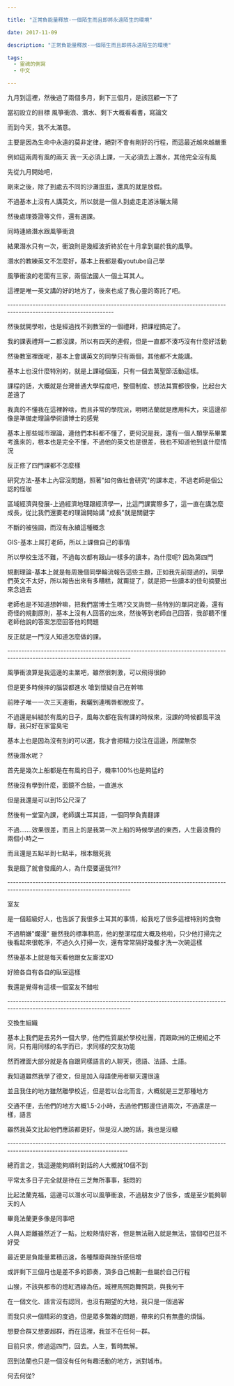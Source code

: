 ```yaml
---

title: "正常負能量釋放-一個陌生而且即將永遠陌生的環境"

date: 2017-11-09

description: "正常負能量釋放-一個陌生而且即將永遠陌生的環境"

tags:
  - 靈魂的側寫
  - 中文

---
```


九月到這裡，然後過了兩個多月，剩下三個月，是該回顧一下了

  

當初設立的目標 風箏衝浪、潛水、剩下大概看看書，寫論文

  

而到今天，我不太滿意。

  

主要是因為生命中永遠的莫非定律，絕對不會有剛好的行程，而這最近越來越嚴重

  

例如這兩周有風的兩天 我一天必須上課，一天必須去上潛水，其他完全沒有風

先從九月開始吧，

  

剛來之後，除了到處去不同的沙灘逛逛，還真的就是放假。

  

不過基本上沒有人講英文，所以就是一個人到處走走游泳曬太陽

  

然後處理簽證等文件，還有選課。

  

同時連絡潛水跟風箏衝浪

  

結果潛水只有一次，衝浪則是幾經波折終於在十月拿到屬於我的風箏。

  

潛水的教練英文不怎麼好，基本上我都是看youtube自己學

  

風箏衝浪的老闆有三家，兩個法國人一個土耳其人。

  

這裡是唯一英文講的好的地方了，後來也成了我心靈的寄託了吧。

\--------------------------------------------------------------------------------------------------------------------

然後就開學啦，也是經過找不到教室的一個禮拜，把課程搞定了。

  

我的課表禮拜一二都沒課，所以有四天的連假，但是一直都不湊巧沒有什麼好活動

  

然後教室裡面呢，基本上會講英文的同學只有兩個，其他都不太能講。

  

基本上也沒什麼特別的，就是上課碰個面，只有一個去萬聖節活動這樣。

  

課程的話，大概就是台灣普通大學程度吧，整個制度、想法其實都很像，比起台大差遠了

  

我真的不懂我在這裡幹啥，而且非常的學院派，明明法蘭就是應用科大，來這邊卻像是準備走理論學術讀博士的感覺

  

基本上那些城市理論，連他們本科都不懂了，更何況是我，還有一個人類學系畢業考進來的，根本也是完全不懂，不過他的英文也是很差，我也不知道他到底什麼情況

  

反正修了四門課都不怎麼樣

  

研究方法-基本上內容沒問題，照著"如何做社會研究"的課本走，不過老師是個公認的怪咖

  

區域經濟與發展-上過經濟地理跟經濟學一，比這門課實際多了，這一直在講怎麼成長，從比我們還要老的理論開始講 "成長"就是關鍵字

不斷的被強調，而沒有永續這種概念

  

GIS-基本上屌打老師，所以上課做自己的事情

  

  

所以學校生活不難，不過每次都有跟山一樣多的讀本，為什麼呢? 因為第四門

  

規劃理論-基本上就是每周幾個同學輪流報告這些主題，正如我先前提過的，同學們英文不太好，所以報告出來有多糟糕，就甭提了，就是把一些讀本的佳句摘要出來念過去

老師也是不知道想幹嘛，把我們當博士生嗎?交叉詢問一些特別的單詞定義，還有奇怪的規劃原則，基本上沒有人回答的出來，然後等到老師自己回答，我卻聽不懂老師他說的答案怎麼回答他的問題

反正就是一門沒人知道怎麼做的課。

  

\--------------------------------------------------------------------------------------------------------------------------

風箏衝浪算是我這邊的主業吧，雖然很刺激，可以飛得很帥

  

但是更多時候摔的腦袋都進水 嗆到懷疑自己在幹嘛

  

前陣子唯一一次三天連衝，我曬到連嘴唇都脫皮了。

  

不過還是糾結於有風的日子，風每次都在我有課的時候來，沒課的時候都風平浪靜，我只好在家當臭宅

  

基本上也是因為沒有別的可以選，我才會把精力投注在這邊，所謂無奈

  

然後潛水呢？

  

首先是幾次上船都是在有風的日子，機率100%也是夠猛的

  

然後沒有學到什麼，面鏡不合臉，一直進水

  

但是我還是可以到15公尺深了

  

然後有一堂室內課，老師講土耳其語，一個同學負責翻譯

  

不過.......效果很差，而且上的是我第一次上船的時候學過的東西，人生最浪費的兩個小時之一

  

而且還是五點半到七點半，根本餓死我

  

我是餓了就會發瘋的人，為什麼要逼我?!!?

  

\--------------------------------------------------------------------------------------------------------------------------

室友

  

是一個超級好人，也告訴了我很多土耳其的事情，給我吃了很多這裡特別的食物

  

不過稍嫌"爛漫" 雖然我的標準稍高，他的整潔程度大概及格啦，只少他打掃完之後看起來很乾淨，不過久久打掃一次，還有常常隔好幾餐才洗一次碗這樣

  

然後基本上就是每天看他跟女友廝混XD

好險各自有各自的臥室這樣

  

我還是覺得有這樣一個室友不錯啦

\--------------------------------------------------------------------------------------------------------------------------

交換生組織

  

基本上我們是去另外一個大學，他們性質屬於學校社團，而跟歐洲的正規組之不同，只有用同樣的名字而已，求同樣的交友功能

  

然而裡面大部分就是各自跟同樣語言的人聊天，德語、法語、土語。

  

我知道雖然我學了德文，但是加入母語使用者聊天還很遠

  

並且我住的地方雖然離學校近，但是若以台北而言，大概就是三芝那種地方

  

交通不便，去他們的地方大概1.5-2小時，去過他們那邊住過兩次，不過還是一樣，語言

  

雖然我英文比起他們應該都更好，但是沒人說的話，我也是沒轍

\-------------------------------------------------------------------------------------------------------------------------

總而言之，我這邊能夠順利對話的人大概就10個不到

  

平常太多日子完全就是待在三芝無所事事，挺悶的

  

比起法蘭克福，這邊可以潛水可以風箏衝浪，不過朋友少了很多，或是至少能夠聊天的人

  

畢竟法蘭更多像是同事吧

  

人與人距離雖然近了一點，比較熱情好客，但是無法融入就是無法，當個啞巴並不好受

  

最近更是負能量累積迅速，各種頹廢與挫折感倍增

  

或許剩下三個月也是差不多的節奏，頂多自己規劃一些屬於自己行程

  

山猴，不該與都市的燈紅酒綠為伍。城裡馬照跑舞照跳，與我何干

  

在一個文化、語言沒有認同，也沒有期望的大地，我只是一個過客

  

而我只求一個精彩的度過，但是眾多繁雜的問題，帶來的只有無盡的煩惱。

  

想要合群又想要超群，而在這裡，我並不在任何一群。

  

目前只求，修過這四門，回去。人生，暫時無解。

  

回到法蘭也只是一個沒有任何有趣活動的地方，派對城市。

  

何去何從?

